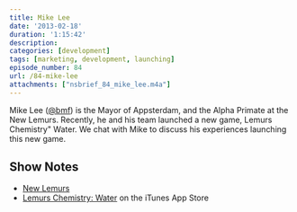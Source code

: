 ```yaml
---
title: Mike Lee
date: '2013-02-18'
duration: '1:15:42'
description:
categories: [development]
tags: [marketing, development, launching]
episode_number: 84
url: /84-mike-lee
attachments: ["nsbrief_84_mike_lee.m4a"]
---
```


Mike Lee ([@bmf](http://twitter.com/bmf)) is the Mayor of Appsterdam, and the Alpha Primate at the New Lemurs. Recently, he and his team launched a new game, Lemurs Chemistry" Water. We chat with Mike to discuss his experiences launching this new game.

## Show Notes
- [New Lemurs](http://le.mu.rs)
- [Lemurs Chemistry: Water](https://itunes.apple.com/us/app/lemurs-chemistry-water/id573492466?ls=1&mt=8) on the iTunes App Store
